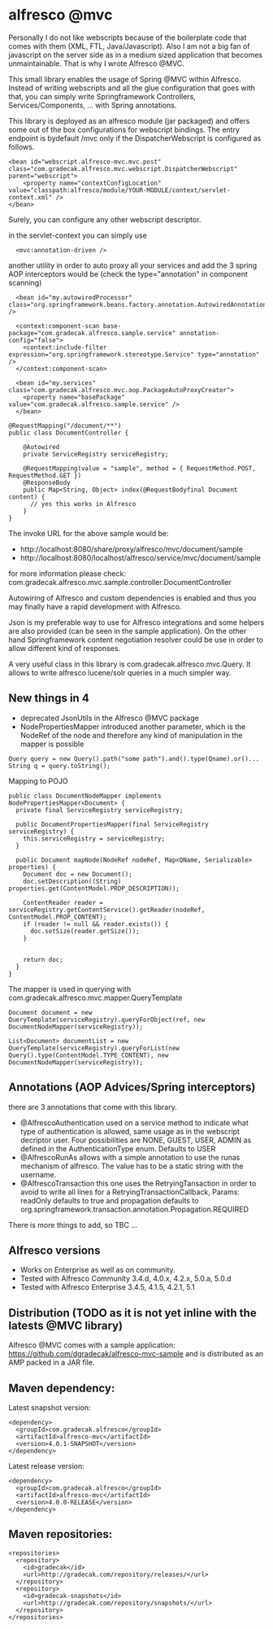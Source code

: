 alfresco @mvc
====
Personally I do not like webscripts because of the boilerplate code that comes with them (XML, FTL, Java/Javascript). Also I am not a big fan of javascript on the server side 
as in a medium sized application that becomes unmaintainable. That is why I wrote Alfresco @MVC.

This small library enables the usage of Spring @MVC within Alfresco. Instead of writing webscripts and all the glue configuration that goes with that, you can simply write Springframework 
Controllers, Services/Components, ... with Spring annotations.

This library is deployed as an alfresco module (jar packaged) and offers some out of the box configurations for webscript bindings. The entry endpoint is bydefault /mvc only if the DispatcherWebscript
is configured as follows.


```
<bean id="webscript.alfresco-mvc.mvc.post" class="com.gradecak.alfresco.mvc.webscript.DispatcherWebscript" parent="webscript">
    <property name="contextConfigLocation" value="classpath:alfresco/module/YOUR-MODULE/context/servlet-context.xml" />
</bean>
```

Surely, you can configure any other webscript descriptor.

in the servlet-context you can simply use
```
  <mvc:annotation-driven />
```

another utility in order to auto proxy all your services and add the 3 spring AOP interceptors would be  (check the type="annotation" in component scanning)

```
  <bean id="my.autowiredProcessor" class="org.springframework.beans.factory.annotation.AutowiredAnnotationBeanPostProcessor" />

  <context:component-scan base-package="com.gradecak.alfresco.sample.service" annotation-config="false">
    <context:include-filter expression="org.springframework.stereotype.Service" type="annotation" />
  </context:component-scan>
  
  <bean id="my.services" class="com.gradecak.alfresco.mvc.aop.PackageAutoProxyCreator">
    <property name="basePackage" value="com.gradecak.alfresco.sample.service" />
  </bean>
```


```@Controller
@RequestMapping("/document/**")
public class DocumentController {

	@Autowired
	private ServiceRegistry serviceRegistry;

	@RequestMapping(value = "sample", method = { RequestMethod.POST, RequestMethod.GET })
	@ResponseBody
	public Map<String, Object> index(@RequestBodyfinal Document content) {
	  // yes this works in Alfresco
	}
}
```
The invoke URL for the above sample would be:
 - http://localhost:8080/share/proxy/alfresco/mvc/document/sample
 - http://localhost:8080/localhost/alfresco/service/mvc/document/sample

for more information please check: com.gradecak.alfresco.mvc.sample.controller.DocumentController

Autowiring of Alfresco and custom dependencies is enabled and thus you may finally have a rapid development with Alfresco.

Json is my preferable way to use for Alfresco integrations and some helpers are also provided (can be seen in the sample application). On the other hand Springframework content negotiation resolver could be use in order to allow different kind of responses.  

A very useful class in this library is com.gradecak.alfresco.mvc.Query. It allows to write alfresco lucene/solr queries in a much simpler way.

New things in 4
---
- deprecated JsonUtils in the Alfresco @MVC package
- NodePropertiesMapper introduced another parameter, which is the NodeRef of the node and therefore any kind of manipulation in the mapper is possible

```
Query query = new Query().path("some path").and().type(Qname).or()...
String q = query.toString(); 
```

Mapping to POJO
```
public class DocumentNodeMapper implements NodePropertiesMapper<Document> {
  private final ServiceRegistry serviceRegistry;

  public DocumentPropertiesMapper(final ServiceRegistry serviceRegistry) {
    this.serviceRegistry = serviceRegistry;
  }
  
  public Document mapNode(NodeRef nodeRef, Map<QName, Serializable> properties) {
    Document doc = new Document();
	doc.setDescription((String) properties.get(ContentModel.PROP_DESCRIPTION));
	
	ContentReader reader = serviceRegistry.getContentService().getReader(nodeRef, ContentModel.PROP_CONTENT);
    if (reader != null && reader.exists()) {
      doc.setSize(reader.getSize());
    }
	
	
	return doc;
  }	
}
```
The mapper is used in querying with com.gradecak.alfresco.mvc.mapper.QueryTemplate
```
Document document = new QueryTemplate(serviceRegistry).queryForObject(ref, new DocumentNodeMapper(serviceRegistry));
```

```
List<Document> documentList = new QueryTemplate(serviceRegistry).queryForList(new Query().type(ContentModel.TYPE_CONTENT), new DocumentNodeMapper(serviceRegistry));
```

Annotations (AOP Advices/Spring interceptors)
----
there are 3 annotations that come with this library.

- @AlfrescoAuthentication
  used on a service method to indicate what type of authentication is allowed, same usage as in the webscript decriptor <authentication>user</authentication>.
  Four possibilities are   NONE, GUEST, USER, ADMIN as defined in the AuthenticationType enum. Defaults to USER
- @AlfrescoRunAs
  allows with a simple annotation to use the runas mechanism of alfresco. The value has to be a static string with the username. 
- @AlfrescoTransaction
   this one uses the RetryingTansaction in order to avoid to write all lines for a RetryingTransactionCallback, Params: readOnly defaults to true and 
   propagation defaults to org.springframework.transaction.annotation.Propagation.REQUIRED


There is more things to add, so TBC ...

Alfresco versions
----
- Works on Enterprise as well as on community.
- Tested with Alfresco Community 3.4.d, 4.0.x, 4.2.x, 5.0.a, 5.0.d
- Tested with Alfresco Enterprise 3.4.5, 4.1.5, 4.2.1, 5.1

Distribution (TODO as it is not yet inline with the latests @MVC library)
----
Alfresco @MVC comes with a sample application: https://github.com/dgradecak/alfresco-mvc-sample
and is distributed as an AMP packed in a JAR file.

Maven dependency:
----
Latest snapshot version:
```
<dependency>
  <groupId>com.gradecak.alfresco</groupId>
  <artifactId>alfresco-mvc</artifactId>
  <version>4.0.1-SNAPSHOT</version>
</dependency>
```

Latest release version:
```
<dependency>
  <groupId>com.gradecak.alfresco</groupId>
  <artifactId>alfresco-mvc</artifactId>
  <version>4.0.0-RELEASE</version>
</dependency>
```

Maven repositories:
----
```
<repositories>
  <repository>
    <id>gradecak</id>
    <url>http://gradecak.com/repository/releases/</url>
  </repository>
  <repository>
    <id>gradecak-snapshots</id>
    <url>http://gradecak.com/repository/snapshots/</url>
  </repository>
</repositories>
```

